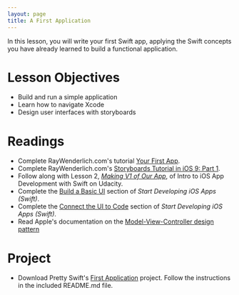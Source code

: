 ```yaml
---
layout: page
title: A First Application
---
```


In this lesson, you will write your first Swift app, applying the Swift concepts you have already learned to build a functional application.

# Lesson Objectives
- Build and run a simple application
- Learn how to navigate Xcode
- Design user interfaces with storyboards

# Readings
- Complete RayWenderlich.com's tutorial [Your First App](http://www.raywenderlich.com/114262/learn-to-code-ios-apps-with-swift-tutorial-4-your-first-app).
- Complete RayWenderlich.com's [Storyboards Tutorial in iOS 9: Part 1](http://www.raywenderlich.com/113388/storyboards-tutorial-in-ios-9-part-1).
- Follow along with Lesson 2, [*Making V1 of Our App*](https://www.udacity.com/course/intro-to-ios-app-development-with-swift--ud585), of Intro to iOS App Development with Swift on Udacity.
- Complete the [Build a Basic UI](https://developer.apple.com/library/ios/referencelibrary/GettingStarted/DevelopiOSAppsSwift/Lesson2.html#//apple_ref/doc/uid/TP40015214-CH5-SW1) section of *Start Developing iOS Apps (Swift)*.
- Complete the [Connect the UI to Code](https://developer.apple.com/library/ios/referencelibrary/GettingStarted/DevelopiOSAppsSwift/Lesson3.html#//apple_ref/doc/uid/TP40015214-CH22-SW1) section of *Start Developing iOS Apps (Swift)*.
- Read Apple's documentation on the [Model-View-Controller design pattern](https://developer.apple.com/library/ios/documentation/General/Conceptual/DevPedia-CocoaCore/MVC.html)

# Project
- Download Pretty Swift's [First Application](https://github.com/PrettySwift/first-application) project. Follow the instructions in the included README.md file.
